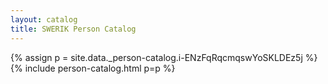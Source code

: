 ```yaml
---
layout: catalog
title: SWERIK Person Catalog
---
```

{% assign p = site.data._person-catalog.i-ENzFqRqcmqswYoSKLDEz5j %}
{% include person-catalog.html p=p %}

